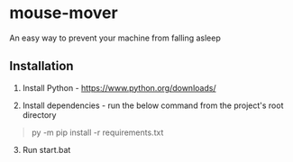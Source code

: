 # mouse-mover
An easy way to prevent your machine from falling asleep

## Installation
1. Install Python - https://www.python.org/downloads/

2. Install dependencies - run the below command from the project's root directory
> py -m pip install -r requirements.txt

3. Run start.bat
